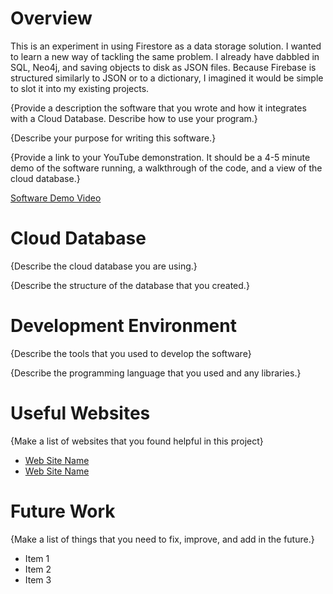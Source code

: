 # Overview

This is an experiment in using Firestore as a data storage solution. 
I wanted to learn a new way of tackling the same problem. 
I already have dabbled in SQL, Neo4j, and saving objects to disk as JSON files. 
Because Firebase is structured similarly to JSON or to a dictionary, I imagined it would be simple to slot it into my existing projects.


{Provide a description the software that you wrote and how it integrates with a Cloud Database.  Describe how to use your program.}

{Describe your purpose for writing this software.}

{Provide a link to your YouTube demonstration.  It should be a 4-5 minute demo of the software running, a walkthrough of the code, and a view of the cloud database.}

[Software Demo Video](http://youtube.link.goes.here)

# Cloud Database

{Describe the cloud database you are using.}

{Describe the structure of the database that you created.}

# Development Environment

{Describe the tools that you used to develop the software}

{Describe the programming language that you used and any libraries.}

# Useful Websites

{Make a list of websites that you found helpful in this project}
* [Web Site Name](http://url.link.goes.here)
* [Web Site Name](http://url.link.goes.here)

# Future Work

{Make a list of things that you need to fix, improve, and add in the future.}
* Item 1
* Item 2
* Item 3
